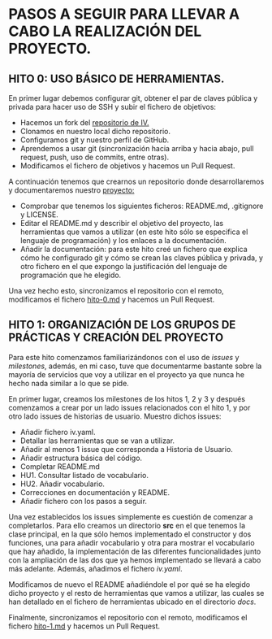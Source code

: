 # PASOS A SEGUIR PARA LLEVAR A CABO LA REALIZACIÓN DEL PROYECTO.

## HITO 0: USO BÁSICO DE HERRAMIENTAS.
En primer lugar debemos configurar git, obtener el par de claves pública y privada para hacer uso de SSH y subir el fichero de objetivos:
- Hacemos un fork del [repositorio de IV.](https://github.com/JJ/IV-20-21)
- Clonamos en nuestro local dicho repositorio.
- Configuramos git y nuestro perfil de GitHub.
- Aprendemos a usar git (sincronización hacia arriba y hacia abajo, pull request, push, uso de commits, entre otras).
- Modificamos el fichero de objetivos y hacemos un Pull Request.

A continuación tenemos que crearnos un repositorio donde desarrollaremos y documentaremos nuestro [proyecto:](https://github.com/irenecj/ProyectoIdiomasIV)
- Comprobar que tenemos los siguientes ficheros: README.md, .gitignore y LICENSE.
- Editar el README.md y describir el objetivo del proyecto, las herramientas que vamos a utilizar (en este hito sólo se especifica el lenguaje de programación) y los enlaces a la documentación.
- Añadir la documentación: para este hito creé un fichero que explica cómo he configurado git y cómo se crean las claves pública y privada, y otro fichero en el que expongo la justificación del lenguaje de programación que he elegido.

Una vez hecho esto, sincronizamos el repositorio con el remoto, modificamos el fichero [hito-0.md](https://github.com/JJ/IV-20-21/blob/master/proyectos/hito-0.md) y hacemos un Pull Request.

## HITO 1: ORGANIZACIÓN DE LOS GRUPOS DE PRÁCTICAS Y CREACIÓN DEL PROYECTO
Para este hito comenzamos familiarizándonos con el uso de *issues* y *milestones*, además, en mi caso, tuve que documentarme bastante sobre la mayoría de servicios que voy a utilizar en el proyecto ya que nunca he hecho nada similar a lo que se pide.

En primer lugar, creamos los milestones de los hitos 1, 2 y 3 y después comenzamos a crear por un lado issues relacionados con el hito 1, y por otro lado issues de historias de usuario. Muestro dichos issues:
- Añadir fichero iv.yaml.
- Detallar las herramientas que se van a utilizar.
- Añadir al menos 1 issue que corresponda a Historia de Usuario.
- Añadir estructura básica del código.
- Completar README.md
- HU1. Consultar listado de vocabulario.
- HU2. Añadir vocabulario.
- Correcciones en documentación y README.
- Añadir fichero con los pasos a seguir.

Una vez establecidos los issues simplemente es cuestión de comenzar a completarlos.
Para ello creamos un directorio **src** en el que tenemos la clase principal, en la que sólo hemos implementado el constructor y dos funciones, una para añadir vocabulario y otra para mostrar el vocabulario que hay añadido, la implementación de las diferentes funcionalidades junto con la ampliación de las dos que ya hemos implementado se llevará a cabo más adelante. Además, añadimos el fichero *iv.yaml*.

Modificamos de nuevo el README añadiéndole el por qué se ha elegido dicho proyecto y el resto de herramientas que vamos a utilizar, las cuales se han detallado en el fichero de herramientas ubicado en el directorio *docs*.

Finalmente, sincronizamos el repositorio con el remoto, modificamos el fichero [hito-1.md](https://github.com/JJ/IV-20-21/blob/master/proyectos/hito-1.md) y hacemos un Pull Request.
